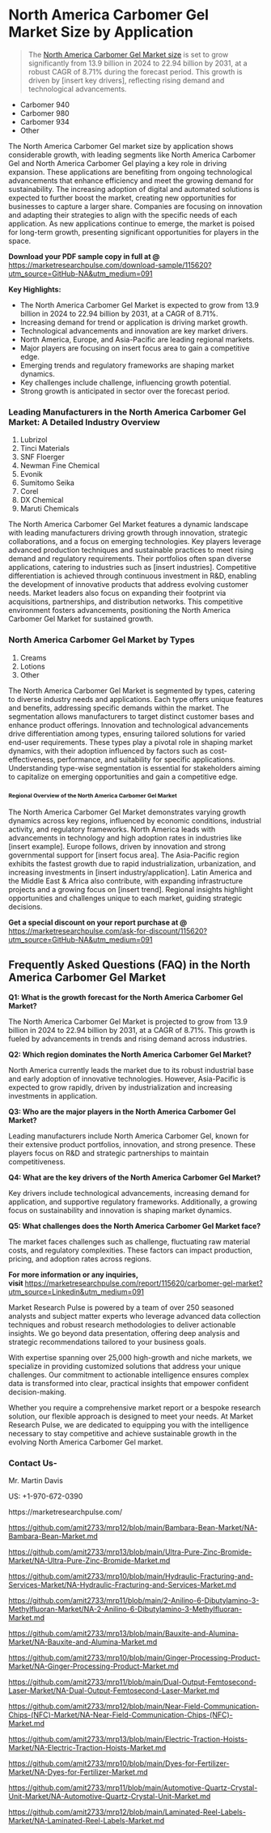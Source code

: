 <h1>North America Carbomer Gel Market&nbsp;Size by Application</h1><blockquote><p>The <a href="https://marketresearchpulse.com/download-sample/115620?utm_source=GitHub-NA&amp;utm_medium=091">North America Carbomer Gel Market size</a> is set to grow significantly from 13.9 billion in 2024 to 22.94 billion by 2031, at a robust CAGR of 8.71% during the forecast period. This growth is driven by [insert key drivers], reflecting rising demand and technological advancements.</p></blockquote><ul><li>Carbomer 940<li> Carbomer 980<li> Carbomer 934<li> Other</li></ul><p>The North America Carbomer Gel market size by application shows considerable growth, with leading segments like North America Carbomer Gel and North America Carbomer Gel playing a key role in driving expansion. These applications are benefiting from ongoing technological advancements that enhance efficiency and meet the growing demand for sustainability. The increasing adoption of digital and automated solutions is expected to further boost the market, creating new opportunities for businesses to capture a larger share. Companies are focusing on innovation and adapting their strategies to align with the specific needs of each application. As new applications continue to emerge, the market is poised for long-term growth, presenting significant opportunities for players in the space.</p><p><strong>Download your PDF sample copy in full at @ </strong><a href="https://marketresearchpulse.com/download-sample/115620?utm_source=GitHub-NA&amp;utm_medium=091">https://marketresearchpulse.com/download-sample/115620?utm_source=GitHub-NA&amp;utm_medium=091</a></p><p><strong>Key Highlights: </strong></p><ul><li>The North America Carbomer Gel Market is expected to grow from 13.9 billion in 2024 to 22.94 billion by 2031, at a CAGR of 8.71%.</li><li>Increasing demand for trend or application is driving market growth.</li><li>Technological advancements and innovation are key market drivers.</li><li>North America, Europe, and Asia-Pacific are leading regional markets.</li><li>Major players are focusing on insert focus area to gain a competitive edge.</li><li>Emerging trends and regulatory frameworks are shaping market dynamics.</li><li>Key challenges include challenge, influencing growth potential.</li><li>Strong growth is anticipated in sector over the forecast period.</li></ul><h3>Leading Manufacturers in the North America Carbomer Gel Market: A Detailed Industry Overview</h3><ol><li>Lubrizol</li><li>Tinci Materials</li><li>SNF Floerger</li><li>Newman Fine Chemical</li><li>Evonik</li><li>Sumitomo Seika</li><li>Corel</li><li>DX Chemical</li><li>Maruti Chemicals</li></ol><div class="flex max-w-full flex-col flex-grow"><div class="min-h-8 text-message flex w-full flex-col items-end gap-2 whitespace-normal break-words [.text-message+&amp;]:mt-5" dir="auto" data-message-author-role="assistant" data-message-id="fd8432e4-4910-450d-b182-61b7bfb0a01f" data-message-model-slug="gpt-4o"><div class="flex w-full flex-col gap-1 empty:hidden first:pt-[3px]"><div class="markdown prose w-full break-words dark:prose-invert light"><p>The North America Carbomer Gel Market features a dynamic landscape with leading manufacturers driving growth through innovation, strategic collaborations, and a focus on emerging technologies. Key players leverage advanced production techniques and sustainable practices to meet rising demand and regulatory requirements. Their portfolios often span diverse applications, catering to industries such as [insert industries]. Competitive differentiation is achieved through continuous investment in R&amp;D, enabling the development of innovative products that address evolving customer needs. Market leaders also focus on expanding their footprint via acquisitions, partnerships, and distribution networks. This competitive environment fosters advancements, positioning the North America Carbomer Gel Market for sustained growth.</p></div></div></div></div><h3>North America Carbomer Gel Market by Types</h3><ol><li>Creams<li> Lotions<li> Other</li></ol><div class="flex max-w-full flex-col flex-grow"><div class="min-h-8 text-message flex w-full flex-col items-end gap-2 whitespace-normal break-words [.text-message+&amp;]:mt-5" dir="auto" data-message-author-role="assistant" data-message-id="084470be-0bb7-4664-bddf-5156b4f41249" data-message-model-slug="gpt-4o-mini"><div class="flex w-full flex-col gap-1 empty:hidden first:pt-[3px]"><div class="markdown prose w-full break-words dark:prose-invert light"><p>The North America Carbomer Gel Market is segmented by types, catering to diverse industry needs and applications. Each type offers unique features and benefits, addressing specific demands within the market. The segmentation allows manufacturers to target distinct customer bases and enhance product offerings. Innovation and technological advancements drive differentiation among types, ensuring tailored solutions for varied end-user requirements. These types play a pivotal role in shaping market dynamics, with their adoption influenced by factors such as cost-effectiveness, performance, and suitability for specific applications. Understanding type-wise segmentation is essential for stakeholders aiming to capitalize on emerging opportunities and gain a competitive edge.</p></div></div></div></div><h3><span style="font-size: 11px;">Regional Overview of the North America Carbomer Gel Market</span></h3><div class="flex max-w-full flex-col flex-grow"><div class="min-h-8 text-message flex w-full flex-col items-end gap-2 whitespace-normal break-words [.text-message+&amp;]:mt-5" dir="auto" data-message-author-role="assistant" data-message-id="e9038762-ce64-4e30-91c9-9bd413514231" data-message-model-slug="gpt-4o-mini"><div class="flex w-full flex-col gap-1 empty:hidden first:pt-[3px]"><div class="markdown prose w-full break-words dark:prose-invert light"><p>The North America Carbomer Gel Market demonstrates varying growth dynamics across key regions, influenced by economic conditions, industrial activity, and regulatory frameworks. North America leads with advancements in technology and high adoption rates in industries like [insert example]. Europe follows, driven by innovation and strong governmental support for [insert focus area]. The Asia-Pacific region exhibits the fastest growth due to rapid industrialization, urbanization, and increasing investments in [insert industry/application]. Latin America and the Middle East &amp; Africa also contribute, with expanding infrastructure projects and a growing focus on [insert trend]. Regional insights highlight opportunities and challenges unique to each market, guiding strategic decisions.</p></div></div></div></div><p><strong>Get a special discount on your report purchase at @ </strong><a href="https://marketresearchpulse.com/ask-for-discount/115620?utm_source=GitHub-NA&amp;utm_medium=091">https://marketresearchpulse.com/ask-for-discount/115620?utm_source=GitHub-NA&amp;utm_medium=091</a></p><h2>Frequently Asked Questions (FAQ) in the North America Carbomer Gel Market</h2><p><strong>Q1: What is the growth forecast for the North America Carbomer Gel Market?</strong></p><p>The North America Carbomer Gel Market is projected to grow from 13.9 billion in 2024 to 22.94 billion by 2031, at a CAGR of 8.71%. This growth is fueled by advancements in trends and rising demand across industries.</p><p><strong>Q2: Which region dominates the North America Carbomer Gel Market?</strong></p><p>North America currently leads the market due to its robust industrial base and early adoption of innovative technologies. However, Asia-Pacific is expected to grow rapidly, driven by industrialization and increasing investments in application.</p><p><strong>Q3: Who are the major players in the North America Carbomer Gel Market?</strong></p><p>Leading manufacturers include North America Carbomer Gel, known for their extensive product portfolios, innovation, and strong presence. These players focus on R&amp;D and strategic partnerships to maintain competitiveness.</p><p><strong>Q4: What are the key drivers of the North America Carbomer Gel Market?</strong></p><p>Key drivers include technological advancements, increasing demand for application, and supportive regulatory frameworks. Additionally, a growing focus on sustainability and innovation is shaping market dynamics.</p><p><strong>Q5: What challenges does the North America Carbomer Gel Market face?</strong></p><p>The market faces challenges such as challenge, fluctuating raw material costs, and regulatory complexities. These factors can impact production, pricing, and adoption rates across regions.</p><p><strong>For more information or any inquiries, visit&nbsp;</strong><a href="https://marketresearchpulse.com/report/115620/carbomer-gel-market?utm_source=Linkedin&utm_medium=091">https://marketresearchpulse.com/report/115620/carbomer-gel-market?utm_source=Linkedin&utm_medium=091</a></p><p>Market Research Pulse is powered by a team of over 250 seasoned analysts and subject matter experts who leverage advanced data collection techniques and robust research methodologies to deliver actionable insights. We go beyond data presentation, offering deep analysis and strategic recommendations tailored to your business goals.</p><p>With expertise spanning over 25,000 high-growth and niche markets, we specialize in providing customized solutions that address your unique challenges. Our commitment to actionable intelligence ensures complex data is transformed into clear, practical insights that empower confident decision-making.</p><p>Whether you require a comprehensive market report or a bespoke research solution, our flexible approach is designed to meet your needs. At Market Research Pulse, we are dedicated to equipping you with the intelligence necessary to stay competitive and achieve sustainable growth in the evolving North America Carbomer Gel market.</p><h3><strong>Contact Us-</strong></h3><p>Mr. Martin Davis</p><p>US: +1-970-672-0390</p><p>https://marketresearchpulse.com/</p><p><a href="https://github.com/amit2733/mrp12/blob/main/Bambara-Bean-Market/NA-Bambara-Bean-Market.md">https://github.com/amit2733/mrp12/blob/main/Bambara-Bean-Market/NA-Bambara-Bean-Market.md</a></p><p><a href="https://github.com/amit2733/mrp13/blob/main/Ultra-Pure-Zinc-Bromide-Market/NA-Ultra-Pure-Zinc-Bromide-Market.md">https://github.com/amit2733/mrp13/blob/main/Ultra-Pure-Zinc-Bromide-Market/NA-Ultra-Pure-Zinc-Bromide-Market.md</a></p><p><a href="https://github.com/amit2733/mrp10/blob/main/Hydraulic-Fracturing-and-Services-Market/NA-Hydraulic-Fracturing-and-Services-Market.md">https://github.com/amit2733/mrp10/blob/main/Hydraulic-Fracturing-and-Services-Market/NA-Hydraulic-Fracturing-and-Services-Market.md</a></p><p><a href="https://github.com/amit2733/mrp11/blob/main/2-Anilino-6-Dibutylamino-3-Methylfluoran-Market/NA-2-Anilino-6-Dibutylamino-3-Methylfluoran-Market.md">https://github.com/amit2733/mrp11/blob/main/2-Anilino-6-Dibutylamino-3-Methylfluoran-Market/NA-2-Anilino-6-Dibutylamino-3-Methylfluoran-Market.md</a></p><p><a href="https://github.com/amit2733/mrp13/blob/main/Bauxite-and-Alumina-Market/NA-Bauxite-and-Alumina-Market.md">https://github.com/amit2733/mrp13/blob/main/Bauxite-and-Alumina-Market/NA-Bauxite-and-Alumina-Market.md</a></p><p><a href="https://github.com/amit2733/mrp10/blob/main/Ginger-Processing-Product-Market/NA-Ginger-Processing-Product-Market.md">https://github.com/amit2733/mrp10/blob/main/Ginger-Processing-Product-Market/NA-Ginger-Processing-Product-Market.md</a></p><p><a href="https://github.com/amit2733/mrp11/blob/main/Dual-Output-Femtosecond-Laser-Market/NA-Dual-Output-Femtosecond-Laser-Market.md">https://github.com/amit2733/mrp11/blob/main/Dual-Output-Femtosecond-Laser-Market/NA-Dual-Output-Femtosecond-Laser-Market.md</a></p><p><a href="https://github.com/amit2733/mrp12/blob/main/Near-Field-Communication-Chips-(NFC)-Market/NA-Near-Field-Communication-Chips-(NFC)-Market.md">https://github.com/amit2733/mrp12/blob/main/Near-Field-Communication-Chips-(NFC)-Market/NA-Near-Field-Communication-Chips-(NFC)-Market.md</a></p><p><a href="https://github.com/amit2733/mrp13/blob/main/Electric-Traction-Hoists-Market/NA-Electric-Traction-Hoists-Market.md">https://github.com/amit2733/mrp13/blob/main/Electric-Traction-Hoists-Market/NA-Electric-Traction-Hoists-Market.md</a></p><p><a href="https://github.com/amit2733/mrp10/blob/main/Dyes-for-Fertilizer-Market/NA-Dyes-for-Fertilizer-Market.md">https://github.com/amit2733/mrp10/blob/main/Dyes-for-Fertilizer-Market/NA-Dyes-for-Fertilizer-Market.md</a></p><p><a href="https://github.com/amit2733/mrp11/blob/main/Automotive-Quartz-Crystal-Unit-Market/NA-Automotive-Quartz-Crystal-Unit-Market.md">https://github.com/amit2733/mrp11/blob/main/Automotive-Quartz-Crystal-Unit-Market/NA-Automotive-Quartz-Crystal-Unit-Market.md</a></p><p><a href="https://github.com/amit2733/mrp12/blob/main/Laminated-Reel-Labels-Market/NA-Laminated-Reel-Labels-Market.md">https://github.com/amit2733/mrp12/blob/main/Laminated-Reel-Labels-Market/NA-Laminated-Reel-Labels-Market.md</a></p>
